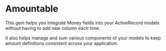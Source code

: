 # Amountable

This gem helps you integrate Money fields into your ActiveRecord models without having to add new column each time.

It also helps manage and sum various components of your models to keep amount definitions consistent across your application.

